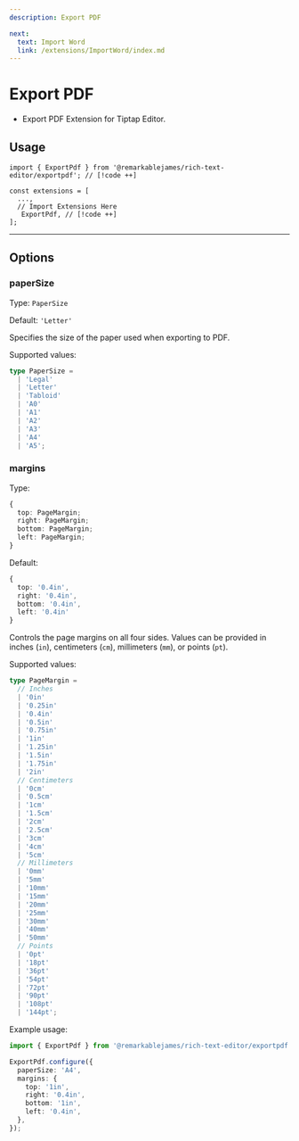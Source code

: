 ```yaml
---
description: Export PDF

next:
  text: Import Word
  link: /extensions/ImportWord/index.md
---
```


# Export PDF

- Export PDF Extension for Tiptap Editor.

## Usage

```tsx
import { ExportPdf } from '@remarkablejames/rich-text-editor/exportpdf'; // [!code ++]

const extensions = [
  ...,
  // Import Extensions Here
   ExportPdf, // [!code ++]
];
```

---

## Options

### paperSize

Type: `PaperSize`

Default: `'Letter'`

Specifies the size of the paper used when exporting to PDF.

Supported values:

```ts
type PaperSize =
  | 'Legal'
  | 'Letter'
  | 'Tabloid'
  | 'A0'
  | 'A1'
  | 'A2'
  | 'A3'
  | 'A4'
  | 'A5';
```

### margins

Type:

```ts
{
  top: PageMargin;
  right: PageMargin;
  bottom: PageMargin;
  left: PageMargin;
}
```

Default:

```ts
{
  top: '0.4in',
  right: '0.4in',
  bottom: '0.4in',
  left: '0.4in'
}
```

Controls the page margins on all four sides. Values can be provided in inches (`in`), centimeters (`cm`), millimeters (`mm`), or points (`pt`).

Supported values:

```ts
type PageMargin =
  // Inches
  | '0in'
  | '0.25in'
  | '0.4in'
  | '0.5in'
  | '0.75in'
  | '1in'
  | '1.25in'
  | '1.5in'
  | '1.75in'
  | '2in'
  // Centimeters
  | '0cm'
  | '0.5cm'
  | '1cm'
  | '1.5cm'
  | '2cm'
  | '2.5cm'
  | '3cm'
  | '4cm'
  | '5cm'
  // Millimeters
  | '0mm'
  | '5mm'
  | '10mm'
  | '15mm'
  | '20mm'
  | '25mm'
  | '30mm'
  | '40mm'
  | '50mm'
  // Points
  | '0pt'
  | '18pt'
  | '36pt'
  | '54pt'
  | '72pt'
  | '90pt'
  | '108pt'
  | '144pt';
```

Example usage:

```ts
import { ExportPdf } from '@remarkablejames/rich-text-editor/exportpdf';

ExportPdf.configure({
  paperSize: 'A4',
  margins: {
    top: '1in',
    right: '0.4in',
    bottom: '1in',
    left: '0.4in',
  },
});
```
